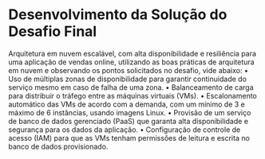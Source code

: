 # Desenvolvimento da Solução do Desafio Final

Arquitetura em nuvem escalável, com alta disponibilidade e resiliência para uma aplicação de vendas online, utilizando as boas práticas de arquitetura em nuvem e observando os pontos solicitados no desafio, vide abaixo:
•	Uso de múltiplas zonas de disponibilidade para garantir continuidade do serviço mesmo em caso de falha de uma zona.
•	Balanceamento de carga para distribuir o tráfego entre as máquinas virtuais (VMs).
•	Escalonamento automático das VMs de acordo com a demanda, com um mínimo de 3 e máximo de 6 instâncias, usando imagens Linux.
•	Provisão de um serviço de banco de dados gerenciado (PaaS) que garanta alta disponibilidade e segurança para os dados da aplicação.
•	Configuração de controle de acesso (IAM) para que as VMs tenham permissões de leitura e escrita no banco de dados provisionado.
